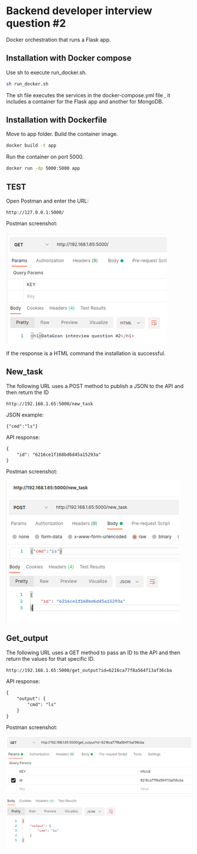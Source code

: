 # Backend developer interview question #2

Docker orchestration that runs a Flask app.

## Installation with Docker compose

Use sh to execute run_docker.sh. 

```bash
sh run_docker.sh
```
The sh file executes the services in the docker-compose.yml file , it includes a container for the Flask app and another for MongoDB.

## Installation with Dockerfile

Move to app folder. Build the container image.

```bash
docker build -t app 
```
Run the container on port 5000.

```bash
docker run -dp 5000:5000 app
```

## TEST
Open Postman and enter the URL:
```
http://127.0.0.1:5000/
```
Postman screenshot:


![home](https://github.com/medinaalonso/DataGran/blob/0cc42d3414b23762ea23c48cd213115e66c45193/Screenshot%20from%202022-02-23%2019-02-59.png)
 
 If the response is a HTML command the installation is successful. 

## New_task

The following URL uses a POST method to publish a JSON to the API and then return the ID

```
http://192.168.1.65:5000/new_task
```

JSON example:
```
{"cmd":"ls"}
```
API response:
```
{
    "id": "6216ce1f168bd6d45a15293a"
}
```


Postman screenshot:


![new_task](https://github.com/medinaalonso/DataGran/blob/0cc42d3414b23762ea23c48cd213115e66c45193/Screenshot%20from%202022-02-23%2019-03-29.png)


## Get_output
The following URL uses a GET method to pass an ID to the API and then return the values for that specific ID.

```
http://192.168.1.65:5000/get_output?id=6216ca77f8a564f13af36cba
```

API response:

```
{
    "output": {
        "cmd": "ls"
    }
}
```

Postman screenshot:


![get_output](https://github.com/medinaalonso/DataGran/blob/0cc42d3414b23762ea23c48cd213115e66c45193/Screenshot%20from%202022-02-23%2019-03-42.png)

